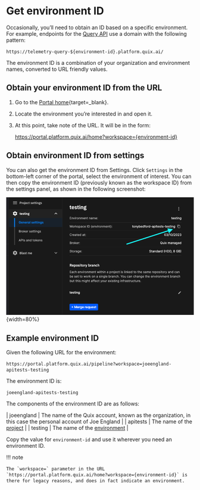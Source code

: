# Get environment ID

Occasionally, you’ll need to obtain an ID based on a specific environment. For example, endpoints for the [Query API](../../apis/query-api/index.md) use a domain with the following pattern:

    https://telemetry-query-${environment-id}.platform.quix.ai/

The environment ID is a combination of your organization and environment names, converted to URL friendly values. 

## Obtain your environment ID from the URL

1.  Go to the [Portal home](https://portal.platform.quix.ai/){target=_blank}.

2.  Locate the environment you’re interested in and open it.

3.  At this point, take note of the URL. It will be in the form:

    https://portal.platform.quix.ai/home?workspace={environment-id}

## Obtain environment ID from settings

You can also get the environment ID from Settings. Click `Settings` in the bottom-left corner of the portal, select the environment of interest. You can then copy the environment ID (previously known as the workspace ID) from the settings panel, as shown in the following screenshot:

![Get environment ID from settings](../images/how-to/get-environment-id/get-environment-id-settings.png){width=80%}

## Example environment ID

Given the following URL for the environment:

```
https://portal.platform.quix.ai/pipeline?workspace=joeengland-apitests-testing
```

The environment ID is:

```
joeengland-apitests-testing
```

The components of the environment ID are as follows:

| joeengland | The name of the Quix account, known as the organization, in this case the personal account of Joe England |
| apitests | The name of the [project](../glossary.md#project) |
| testing | The name of the [environment](../glossary.md#environment) | 

Copy the value for `environment-id` and use it wherever you need an environment ID.

!!! note

    The `workspace=` parameter in the URL `https://portal.platform.quix.ai/home?workspace={environment-id}` is there for legacy reasons, and does in fact indicate an environment.